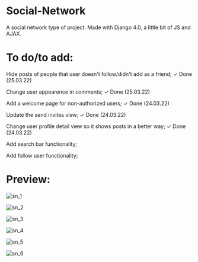 # Social-Network

A social network type of project. Made with Django 4.0, a little bit of JS and AJAX.

# To do/to add:

Hide posts of people that user doesn't follow/didn't add as a friend;
✓ Done (25.03.22)

Change user appearence in comments;
✓ Done (25.03.22)

Add a welcome page for non-authorized users;
✓ Done (24.03.22)

Update the send invites view;
✓ Done (24.03.22)

Change user profile detail view so it shows posts in a better way;
✓ Done (24.03.22)

Add search bar functionality;

Add follow user functionality;

# Preview:

![sn_1](https://user-images.githubusercontent.com/86254474/159959892-ee0156d4-2a27-4f24-9e4c-67289ec0e033.png)

![sn_2](https://user-images.githubusercontent.com/86254474/159959898-6376fd36-f86e-46ad-a478-3272f2a279d2.png)

![sn_3](https://user-images.githubusercontent.com/86254474/159959907-48101f45-c10e-4282-a5b4-701473e69e1c.png)

![sn_4](https://user-images.githubusercontent.com/86254474/159959920-d28b734c-c8d0-42fb-8802-9597ef9f5719.png)

![sn_5](https://user-images.githubusercontent.com/86254474/159959931-379a3c72-5005-4af8-9e37-e0a97ee4963d.png)

![sn_6](https://user-images.githubusercontent.com/86254474/159959943-a8ece538-f68d-4f3f-89ec-2dda689d2d4c.png)
